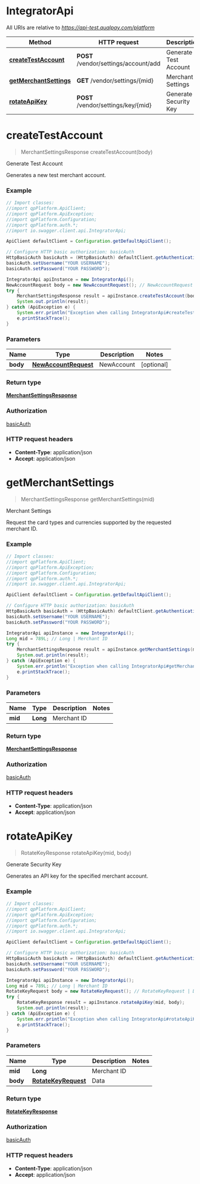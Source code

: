 # IntegratorApi

All URIs are relative to *https://api-test.qualpay.com/platform*

Method | HTTP request | Description
------------- | ------------- | -------------
[**createTestAccount**](IntegratorApi.md#createTestAccount) | **POST** /vendor/settings/account/add | Generate Test Account
[**getMerchantSettings**](IntegratorApi.md#getMerchantSettings) | **GET** /vendor/settings/{mid} | Merchant Settings
[**rotateApiKey**](IntegratorApi.md#rotateApiKey) | **POST** /vendor/settings/key/{mid} | Generate Security Key


<a name="createTestAccount"></a>
# **createTestAccount**
> MerchantSettingsResponse createTestAccount(body)

Generate Test Account

Generates a new test merchant account.

### Example
```java
// Import classes:
//import qpPlatform.ApiClient;
//import qpPlatform.ApiException;
//import qpPlatform.Configuration;
//import qpPlatform.auth.*;
//import io.swagger.client.api.IntegratorApi;

ApiClient defaultClient = Configuration.getDefaultApiClient();

// Configure HTTP basic authorization: basicAuth
HttpBasicAuth basicAuth = (HttpBasicAuth) defaultClient.getAuthentication("basicAuth");
basicAuth.setUsername("YOUR USERNAME");
basicAuth.setPassword("YOUR PASSWORD");

IntegratorApi apiInstance = new IntegratorApi();
NewAccountRequest body = new NewAccountRequest(); // NewAccountRequest | NewAccount
try {
    MerchantSettingsResponse result = apiInstance.createTestAccount(body);
    System.out.println(result);
} catch (ApiException e) {
    System.err.println("Exception when calling IntegratorApi#createTestAccount");
    e.printStackTrace();
}
```

### Parameters

Name | Type | Description  | Notes
------------- | ------------- | ------------- | -------------
 **body** | [**NewAccountRequest**](NewAccountRequest.md)| NewAccount | [optional]

### Return type

[**MerchantSettingsResponse**](MerchantSettingsResponse.md)

### Authorization

[basicAuth](../README.md#basicAuth)

### HTTP request headers

 - **Content-Type**: application/json
 - **Accept**: application/json

<a name="getMerchantSettings"></a>
# **getMerchantSettings**
> MerchantSettingsResponse getMerchantSettings(mid)

Merchant Settings

Request the card types and currencies supported by the requested merchant ID.

### Example
```java
// Import classes:
//import qpPlatform.ApiClient;
//import qpPlatform.ApiException;
//import qpPlatform.Configuration;
//import qpPlatform.auth.*;
//import io.swagger.client.api.IntegratorApi;

ApiClient defaultClient = Configuration.getDefaultApiClient();

// Configure HTTP basic authorization: basicAuth
HttpBasicAuth basicAuth = (HttpBasicAuth) defaultClient.getAuthentication("basicAuth");
basicAuth.setUsername("YOUR USERNAME");
basicAuth.setPassword("YOUR PASSWORD");

IntegratorApi apiInstance = new IntegratorApi();
Long mid = 789L; // Long | Merchant ID
try {
    MerchantSettingsResponse result = apiInstance.getMerchantSettings(mid);
    System.out.println(result);
} catch (ApiException e) {
    System.err.println("Exception when calling IntegratorApi#getMerchantSettings");
    e.printStackTrace();
}
```

### Parameters

Name | Type | Description  | Notes
------------- | ------------- | ------------- | -------------
 **mid** | **Long**| Merchant ID |

### Return type

[**MerchantSettingsResponse**](MerchantSettingsResponse.md)

### Authorization

[basicAuth](../README.md#basicAuth)

### HTTP request headers

 - **Content-Type**: application/json
 - **Accept**: application/json

<a name="rotateApiKey"></a>
# **rotateApiKey**
> RotateKeyResponse rotateApiKey(mid, body)

Generate Security Key

Generates an API key for the specified merchant account.

### Example
```java
// Import classes:
//import qpPlatform.ApiClient;
//import qpPlatform.ApiException;
//import qpPlatform.Configuration;
//import qpPlatform.auth.*;
//import io.swagger.client.api.IntegratorApi;

ApiClient defaultClient = Configuration.getDefaultApiClient();

// Configure HTTP basic authorization: basicAuth
HttpBasicAuth basicAuth = (HttpBasicAuth) defaultClient.getAuthentication("basicAuth");
basicAuth.setUsername("YOUR USERNAME");
basicAuth.setPassword("YOUR PASSWORD");

IntegratorApi apiInstance = new IntegratorApi();
Long mid = 789L; // Long | Merchant ID
RotateKeyRequest body = new RotateKeyRequest(); // RotateKeyRequest | Data
try {
    RotateKeyResponse result = apiInstance.rotateApiKey(mid, body);
    System.out.println(result);
} catch (ApiException e) {
    System.err.println("Exception when calling IntegratorApi#rotateApiKey");
    e.printStackTrace();
}
```

### Parameters

Name | Type | Description  | Notes
------------- | ------------- | ------------- | -------------
 **mid** | **Long**| Merchant ID |
 **body** | [**RotateKeyRequest**](RotateKeyRequest.md)| Data |

### Return type

[**RotateKeyResponse**](RotateKeyResponse.md)

### Authorization

[basicAuth](../README.md#basicAuth)

### HTTP request headers

 - **Content-Type**: application/json
 - **Accept**: application/json

